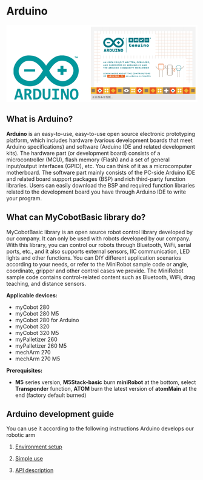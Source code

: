 # Arduino

![arduino](../../../resources\3-FunctionsAndApplications\6.developmentGuide\Arduino/ard-01.jpg)

## What is Arduino?

**Arduino** is an easy-to-use, easy-to-use open source electronic prototyping platform, which includes hardware (various development boards that meet Arduino specifications) and software (Arduino IDE and related development kits).
The hardware part (or development board) consists of a microcontroller (MCU), flash memory (Flash) and a set of general input/output interfaces (GPIO), etc. You can think of it as a microcomputer motherboard.
The software part mainly consists of the PC-side Arduino IDE and related board support packages (BSP) and rich third-party function libraries. Users can easily download the BSP and required function libraries related to the development board you have through Arduino IDE to write your program.

## What can MyCobotBasic library do?
MyCobotBasic library is an open source robot control library developed by our company. It can only be used with robots developed by our company. With this library, you can control our robots through Bluetooth, WiFi, serial ports, etc., and it also supports external sensors, IIC communication, LED lights and other functions. You can DIY different application scenarios according to your needs, or refer to the MiniRobot sample code or angle, coordinate, gripper and other control cases we provide. The MiniRobot sample code contains control-related content such as Bluetooth, WiFi, drag teaching, and distance sensors.

**Applicable devices:**

- myCobot 280
- myCobot 280 M5
- myCobot 280 for Arduino <br>
- myCobot 320
- myCobot 320 M5 <br>
- myPalletizer 260
- myPalletizer 260 M5<br>
- mechArm 270
- mechArm 270 M5<br>

**Prerequisites:**

- **M5** series version, **M5Stack-basic** burn **miniRobot** at the bottom, select **Transponder** function, **ATOM** burn the latest version of **atomMain** at the end (factory default burned)

## Arduino development guide

You can use it according to the following instructions Arduino develops our robotic arm
1. [Environment setup](./10.1-arduino_download.md)

2. [Simple use](./10.2-arduino_use.md)

3. [API description](./10.3-api.md)